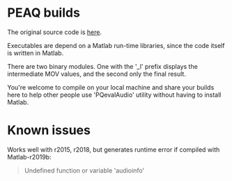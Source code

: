 # PEAQ builds
The original source code is [here](http://www.mmsp.ece.mcgill.ca/Documents/Downloads/PQevalAudio/PQevalAudio-v1r0.tar.gz).

Executables are depend on a Matlab run-time libraries, since the code itself is written in Matlab.

There are two binary modules. One with the '_l' prefix displays the intermediate MOV values, and the second only the final result.

You're welcome to compile on your local machine and share your builds here to help other people use 'PQevalAudio' utility without having to install Matlab.

# Known issues
Works well with r2015, r2018, but generates runtime error if compiled with Matlab-r2019b:
> Undefined function or variable 'audioinfo'
